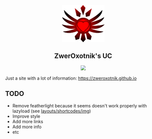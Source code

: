 <div align="center">
    <a href="https://zweroxotnik.github.io">
      <img alt="Tests Passing" src="static/images/clear-logo.png" height="120px" />
    </a><br>
    <h2>ZwerOxotnik's UC</h2>
    <a href="https://gitlocalize.com/repo/5693/whole_project?utm_source=badge"> <img src="https://gitlocalize.com/repo/5693/whole_project/badge.svg" /> </a>
</div>

Just a site with a lot of information: https://zweroxotnik.github.io

## TODO

+ Remove featherlight because it seems doesn't work properly with lazyload (see [layouts/shortcodes/img](layouts/shortcodes/img))
+ Improve style
+ Add more links
+ Add more info
+ etc
